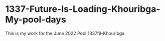 # 1337-Future-Is-Loading-Khouribga-My-pool-days
This is my work for the June 2022 Pool 1337fil-Khouribga

